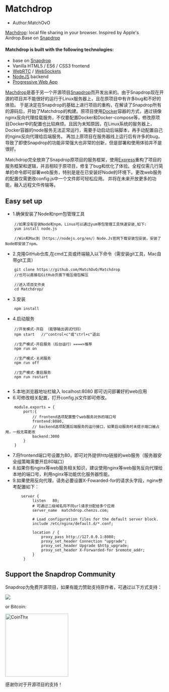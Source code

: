 # Matchdrop 

* Author:MatchOvO

[Machdrop](https://matchdrop.chenzs.com): local file sharing in your browser. Inspired by Apple's Airdrop.Base on [Snapdrop](https://github.com/RobinLinus/snapdrop)


#### Matchdrop is built with the following technologies:
* base on [Snapdrop](https://github.com/RobinLinus/snapdrop)
* Vanilla HTML5 / ES6 / CSS3 frontend
* [WebRTC](http://webrtc.org/) / [WebSockets](http://www.websocket.org/)
* [NodeJS](https://nodejs.org/en/) backend
* [Progressive Web App](https://wikipedia.org/wiki/Progressive_Web_App)

[Machdrop](https://matchdrop.chenzs.com)是基于另一个开源项目[Snapdrop](https://github.com/RobinLinus/snapdrop)而开发出来的。由于Snapdrop现在开源的项目并不能很好的运行于Linux服务器上，且在原项目中有许多bug和不好的体验。
于是决定在Snapdrop的基础上进行项目的重构，在解读了Snapdrop所有的源码后，开始了Matchdrop的构建。原项目使用[Docker](https://www.docker.com)容器的方式，通过镜像nginx反向代理挂载服务，不仅要配置Docker和Docker-compose等，修改原项目Docker中的配置也比较麻烦。且因为未知原因，在Linux系统的服务器上，Docker容器的node服务无法正常运行，需要手动启动后端脚本，再手动配置自己的nginx反向代理给后端服务。
再加上原项目在服务器线上运行后有许多的bug，导致了即使Snapdrop的功能非常强大也非常的创新，但是部署和使用体验并不是很好。

Matchdrop完全放弃了Snapdrop原项目的服务框架，使用[Express](https://www.expressjs.com.cn)重构了项目的服务框架和逻辑，并且相较于原项目，修复了bug和优化了体验。全程仅需几行简单的命令即可部署web服务，特别是是在已安装好Node的环境下。更改web服务的配置仅需更改config.js中一个文件即可轻松应用。
并将在未来开放更多的功能，融入远程文件传输等。

## Easy set up
* 1.确保安装了Node和npm包管理工具
```
    //如果没有安装Node和npm，Linus可以通过yum等包管理工具快速安装,如下:
    yum install node.js
    
    //Win和Mac到（https://nodejs.org/en/）Node.Js官网下载安装包安装，安装了Node即安装了npm。
```
* 2.克隆GitHub仓库,在cmd工具或终端输入以下命令（需安装git工具，Mac自带git工具）
```
    git clone https://github.com/MatchOvO/Matchdrop
    //也可以直接在GitHub页面下载压缩包解压
    
    //进入项目文件夹
    cd Matchdrop/
```
* 3.安装
```
    npm install
```
* 4.启动服务
```
    //开发模式-开启 （能够输出调试代码）
    npm start   //"control+c"或"ctrl+c"退出
    
    //生产模式-开启服务（后台运行）====>推荐
    npm run on
    
    //生产模式-关闭服务
    npm run off
    
    //生产模式-重启服务
    npm run restart
    
```
* 5.本地浏览器地址栏输入 localhost:8080 即可访问部署好的web应用
* 6.可修改相关配置，打开config.js文件即可修改。
```
    module.exports = {
        port:{
            // frontend选项配置整个web服务对外的端口号
            frontend:8080,
            // backend选项配置后端服务的运行接口，如果启动服务时未提示端口被占用，一般无需更改
            backend:3000
        }
    }
```
* 7.将frontend端口号设置为80，即可对外提供http链接的web服务（服务器安全组策略需要开启80端口）
* 8.如果你有nginx等web服务相关知识，建议使用nginx等web服务反向代理给本地的端口号，利用nginx等功能优化服务器性能。
* 9.如果使用反向代理，请务必要设置X-Fowarded-for的请求头字段，nginx参考配置如下：
```
       server {
            listen   80;
            # 可通过二级域名将不同url请求分配给多个应用
            server_name  matchdrop.chenzs.com;
            
            # Load configuration files for the default server block.
            include /etc/nginx/default.d/*.conf;
    
            location / {
                proxy_pass http://127.0.0.1:8080;
                proxy_set_header Connection "upgrade";
                proxy_set_header Upgrade $http_upgrade;
                proxy_set_header X-Forwarded-for $remote_addr;
            }
        }
```


## Support the Snapdrop Community
Snapdrop为免费开源项目，如果有能力赞助支持原作者，可通过以下方式支持：

[<img src="https://www.paypalobjects.com/en_US/i/btn/btn_donateCC_LG.gif">](https://www.paypal.com/cgi-bin/webscr?cmd=_s-xclick&hosted_button_id=FTP9DXUR7LA7Q&source=url)

or Bitcoin:

[<img src="https://coins.github.io/thx/logo-color-large-pill-320px.png" alt="CoinThx" width="200"/>](https://coins.github.io/thx/#1K9zQ8f4iTyhKyHWmiDKt21cYX2QSDckWB?label=Snapdrop&message=Thanks!%20Your%20contribution%20helps%20to%20keep%20Snapdrop%20free%20for%20everybody!) 


感谢你对于开源项目的支持！


 
